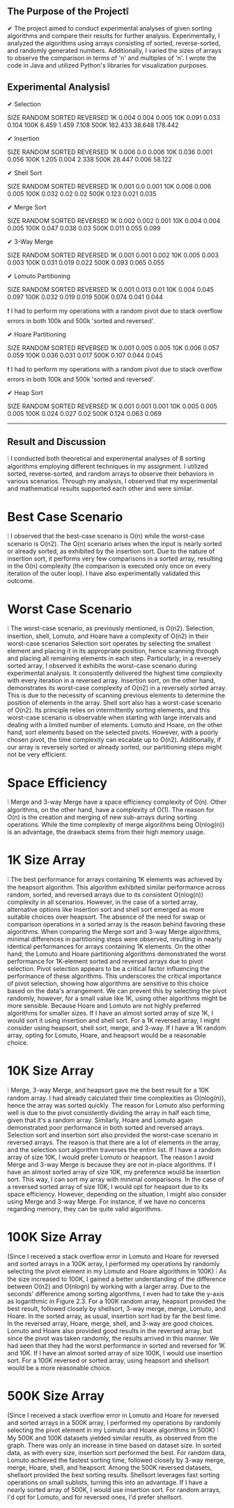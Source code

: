 ## The Purpose of the Project❕

✔ The project aimed to conduct experimental analyses of given sorting algorithms and compare their results for further analysis. Experimentally, I analyzed the algorithms using arrays consisting of sorted, reverse-sorted, and randomly generated numbers. Additionally, I varied the sizes of arrays to observe the comparison in terms of 'n' and multiples of 'n'. I wrote the code in Java and utilized Python's libraries for visualization purposes. 

## Experimental Analysis❕

✔ Selection 

SIZE	RANDOM	SORTED	REVERSED
1K	0.004	0.004	0.005
10K	0.091	0.033	0.104
100K	6.459	1.459	7.108
500K	162.433	38.648	178.442

✔ Insertion

SIZE	RANDOM	SORTED	REVERSED
1K	0.006	0.0	0.006
10K	0.036	0.001	0.056
100K	1.205	0.004	2.338
500K	28.447	0.006	58.122

✔ Shell Sort

SIZE	RANDOM	SORTED	REVERSED
1K	0.001	0.0	0.001
10K	0.008	0.006	0.005
100K	0.032	0.02	0.02
500K	0.123	0.021	0.035

✔ Merge Sort

SIZE	RANDOM	SORTED	REVERSED
1K	0.002	0.002	0.001
10K	0.004	0.004	0.005
100K	0.047	0.038	0.03
500K	0.011	0.055	0.099

✔ 3-Way Merge

SIZE	RANDOM	SORTED	REVERSED
1K	0.001	0.001	0.002
10K	0.005	0.003	0.003
100K	0.031	0.019	0.022
500K	0.093	0.065	0.055

✔ Lomuto Partitioning

SIZE	RANDOM	SORTED	REVERSED
1K	0.001	0.013	0.01
10K	0.004	0.045	0.097
100K	0.032	0.019	0.019
500K	0.074	0.041	0.044

❗ I had to perform my operations with a random pivot due to stack overflow errors in both 100k and 500k 'sorted and reversed'.

✔ Hoare Partitioning

SIZE	RANDOM	SORTED	REVERSED
1K	0.001	0.005	0.005
10K	0.006	0.057	0.059
100K	0.036	0.031	0.017
500K	0.107	0.044	0.045

❗ I had to perform my operations with a random pivot due to stack overflow errors in both 100k and 500k 'sorted and reversed'.

✔ Heap Sort

SIZE	RANDOM	SORTED	REVERSED
1K	0.001	0.001	0.001
10K	0.005	0.005	0.005
100K	0.024	0.027	0.02
500K	0.124	0.063	0.069

<hr>

## Result and Discussion
❕ I conducted both theoretical and experimental analyses of 8 sorting algorithms employing different techniques in my assignment. I utilized sorted, reverse-sorted, and random arrays to observe their behaviors in various scenarios.
Through my analysis, I observed that my experimental and mathematical results supported each other and were similar.
# Best Case Scenario
❕ I observed that the best-case scenario is O(n) while the worst-case scenario is O(n2). The O(n) scenario arises when the input is nearly sorted or already sorted, as exhibited by the insertion sort. Due to the nature of insertion sort, it performs very few comparisons in a sorted array, resulting in the O(n) complexity (the comparison is executed only once on every iteration of the outer loop). I have also experimentally validated this outcome.
# Worst Case Scenario
❕ The worst-case scenario, as previously mentioned, is O(n2). Selection, insertion, shell, Lomuto, and Hoare have a complexity of O(n2) in their worst-case scenarios Selection sort operates by selecting the smallest element and placing it in its appropriate position, hence scanning through and placing all remaining elements in each step. Particularly, in a reversely sorted array, I observed it exhibits the worst-case scenario during experimental analysis. It consistently delivered the highest time complexity with every iteration in a reversed array. Insertion sort, on the other hand, demonstrates its worst-case complexity of O(n2) in a reversely sorted array. This is due to the necessity of scanning previous elements to determine the position of elements in the array. Shell sort also has a worst-case scenario of O(n2). Its principle relies on intermittently sorting elements, and this worst-case scenario is observable when starting with large intervals and dealing with a limited number of elements. Lomuto and Hoare, on the other hand, sort elements based on the selected pivots. However, with a poorly chosen pivot, the time complexity can escalate up to O(n2). Additionally, if our array is reversely sorted or already sorted, our partitioning steps might not be very efficient.
# Space Efficiency
❕ Merge and 3-way Merge have a space efficiency complexity of O(n). Other algorithms, on the other hand, have a complexity of O(1). The reason for O(n) is the creation and merging of new sub-arrays during sorting operations. While the time complexity of merge algorithms being O(nlog(n)) is an advantage, the drawback stems from their high memory usage.
<br>
# 1K Size Array
❕ The best performance for arrays containing 1K elements was achieved by the heapsort algorithm. This algorithm exhibited similar performance across random, sorted, and reversed arrays due to its consistent O(nlog(n)) complexity in all scenarios. However, in the case of a sorted array, alternative options like insertion sort and shell sort emerged as more suitable choices over heapsort. The absence of the need for swap or comparison operations in a sorted array is the reason behind favoring these algorithms.
When comparing the Merge sort and 3-way Merge algorithms, minimal differences in partitioning steps were observed, resulting in nearly identical performances for arrays containing 1K elements.
On the other hand, the Lomuto and Hoare partitioning algorithms demonstrated the worst performance for 1K-element sorted and reversed arrays due to pivot selection. Pivot selection appears to be a critical factor influencing the performance of these algorithms. This underscores the critical importance of pivot selection, showing how algorithms are sensitive to this choice based on the data's arrangement. We can prevent this by selecting the pivot randomly, however, for a small value like 1K, using other algorithms might be more sensible. Because Hoare and Lomuto are not highly preferred algorithms for smaller sizes.
If I have an almost sorted array of size 1K, I would sort it using insertion and shell sort. For a 1K reversed array, I might consider using heapsort, shell sort, merge, and 3-way. If I have a 1K random array, opting for Lomuto, Hoare, and heapsort would be a reasonable choice.
# 10K Size Array
❕ Merge, 3-way Merge, and heapsort gave me the best result for a 10K random array. I had already calculated their time complexities as O(nlog(n)), hence the array was sorted quickly. The reason for Lomuto also performing well is due to the pivot consistently dividing the array in half each time, given that it's a random array.
 Similarly, Hoare and Lomuto again demonstrated poor performance in both sorted and reversed arrays. Selection sort and insertion sort also provided the worst-case scenario in reversed arrays. The reason is that there are a lot of elements in the array, and the selection sort algorithm traverses the entire list. 
If I have a random array of size 10K, I would prefer Lomuto or heapsort. The reason I avoid Merge and 3-way Merge is because they are not in-place algorithms. If I have an almost sorted array of size 10K, my preference would be insertion sort. This way, I can sort my array with minimal comparisons. In the case of a reversed sorted array of size 10K, I would opt for heapsort due to its space efficiency. However, depending on the situation, I might also consider using Merge and 3-way Merge. For instance, if we have no concerns regarding memory, they can be quite valid algorithms.

# 100K Size Array
(Since I received a stack overflow error in Lomuto and Hoare for reversed and sorted arrays in a 100K array, I performed my operations by randomly selecting the pivot element in my Lomuto and Hoare algorithms in 100K)
❕ As the size increased to 100K, I gained a better understanding of the difference between O(n2) and O(nlogn) by working with a larger array. Due to the seconds' difference among sorting algorithms, I even had to take the y-axis as logarithmic in Figure 2.3. For a 100K random array, heapsort provided the best result, followed closely by shellsort, 3-way merge, merge, Lomuto, and Hoare. In the sorted array, as usual, insertion sort had by far the best time. In the reversed array, Hoare, merge, shell, and 3-way are good choices. Lomuto and Hoare also provided good results in the reversed array, but since the pivot was taken randomly, the results arrived in this manner. We had seen that they had the worst performance in sorted and reversed for 1K and 10K. 
If I have an almost sorted array of size 100K, I would use insertion sort. For a 100K reversed or sorted array, using heapsort and shellsort would be a more reasonable choice.
# 500K Size Array
(Since I received a stack overflow error in Lomuto and Hoare for reversed and sorted arrays in a 500K array, I performed my operations by randomly selecting the pivot element in my Lomuto and Hoare algorithms in 500K)
❕ My 500K and 100K datasets yielded similar results, as observed from the graph. There was only an increase in time based on dataset size. In sorted data, as with every size, insertion sort performed the best. For random data, Lomuto achieved the fastest sorting time, followed closely by 3-way merge, merge, Hoare, shell, and heapsort. Among the 500K reversed datasets, shellsort provided the best sorting results. Shellsort leverages fast sorting operations on small sublists, turning this into an advantage.
If I have a nearly sorted array of 500K, I would use insertion sort. For random arrays, I'd opt for Lomuto, and for reversed ones, I'd prefer shellsort.









